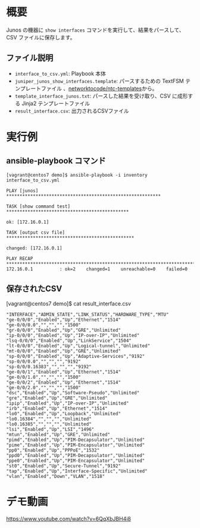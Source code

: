 # 概要
Junos の機器に `show interfaces` コマンドを実行して、結果をパースして、 CSV ファイルに保存します。

## ファイル説明
- `interface_to_csv.yml`: Playbook 本体
- `juniper_junos_show_interfaces.template`: パースするための TextFSM テンプレートファイル 、[networktocode/ntc-templates](https://github.com/networktocode/ntc-templates/tree/master/templates)から。
- `template_interface_junos.txt`: パースした結果を受け取り、CSV に成形する Jinja2 テンプレートファイル
- `result_interface.csv`: 出力されるCSVファイル


# 実行例
## ansible-playbook コマンド
```
[vagrant@centos7 demo]$ ansible-playbook -i inventory interface_to_csv.yml

PLAY [junos] **********************************************************

TASK [show command test] **********************************************

ok: [172.16.0.1]

TASK [output csv file] ************************************************

changed: [172.16.0.1]

PLAY RECAP ***********************************************************************
172.16.0.1          : ok=2    changed=1    unreachable=0    failed=0
```

## 保存されたCSV
[vagrant@centos7 demo]$ cat result_interface.csv
```
"INTERFACE","ADMIN_STATE","LINK_STATUS","HARDWARE_TYPE","MTU"
"ge-0/0/0","Enabled","Up","Ethernet","1514"
"ge-0/0/0.0","","","","1500"
"gr-0/0/0","Enabled","Up","GRE","Unlimited"
"ip-0/0/0","Enabled","Up","IP-over-IP","Unlimited"
"lsq-0/0/0","Enabled","Up","LinkService","1504"
"lt-0/0/0","Enabled","Up","Logical-tunnel","Unlimited"
"mt-0/0/0","Enabled","Up","GRE","Unlimited"
"sp-0/0/0","Enabled","Up","Adaptive-Services","9192"
"sp-0/0/0.0","","","","9192"
"sp-0/0/0.16383","","","","9192"
"ge-0/0/1","Enabled","Up","Ethernet","1514"
"ge-0/0/1.0","","","","1500"
"ge-0/0/2","Enabled","Up","Ethernet","1514"
"ge-0/0/2.0","","","","1500"
"dsc","Enabled","Up","Software-Pseudo","Unlimited"
"gre","Enabled","Up","GRE","Unlimited"
"ipip","Enabled","Up","IP-over-IP","Unlimited"
"irb","Enabled","Up","Ethernet","1514"
"lo0","Enabled","Up","Loopback","Unlimited"
"lo0.16384","","","","Unlimited"
"lo0.16385","","","","Unlimited"
"lsi","Enabled","Up","LSI","1496"
"mtun","Enabled","Up","GRE","Unlimited"
"pimd","Enabled","Up","PIM-Decapsulator","Unlimited"
"pime","Enabled","Up","PIM-Encapsulator","Unlimited"
"pp0","Enabled","Up","PPPoE","1532"
"ppd0","Enabled","Up","PIM-Decapsulator","Unlimited"
"ppe0","Enabled","Up","PIM-Encapsulator","Unlimited"
"st0","Enabled","Up","Secure-Tunnel","9192"
"tap","Enabled","Up","Interface-Specific","Unlimited"
"vlan","Enabled","Down","VLAN","1518"
```

# デモ動画
https://www.youtube.com/watch?v=6QqXbJBH4i8